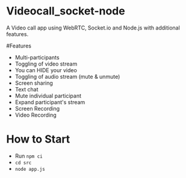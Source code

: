 # Videocall_socket-node

A Video call app using WebRTC, Socket.io and Node.js with additional features.

#Features

+ Multi-participants
+ Toggling of video stream
+ You can HIDE your video
+ Toggling of audio stream (mute & unmute)
+ Screen sharing
+ Text chat
+ Mute individual participant
+ Expand participant's stream
+ Screen Recording
+ Video Recording

# How to Start

- Run `npm ci`
- `cd src`
- `node app.js`
